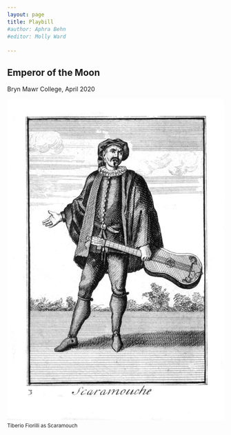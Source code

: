 ```yaml
---
layout: page
title: Playbill
#author: Aphra Behn
#editor: Molly Ward

---
```

## Emperor of the Moon
Bryn Mawr College, April 2020

![Engraving of Scaramouche](/media/Scaramouche-Fiorilli.jpg)
<small>Tiberio Fiorilli as Scaramouch</small>
